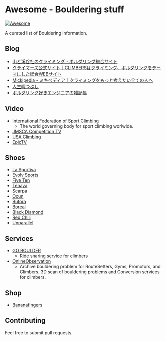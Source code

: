 # Awesome - Bouldering stuff

[![Awesome](https://cdn.rawgit.com/sindresorhus/awesome/d7305f38d29fed78fa85652e3a63e154dd8e8829/media/badge.svg)](https://github.com/mshr-h/awesome-bouldering)

A curated list of Bouldering information.

## Blog

- [山と溪谷社のクライミング・ボルダリング総合サイト](https://www.climbing-net.com/)
- [クライマーズ公式サイト｜CLIMBERSはクライミング、ボルダリングをテーマにした総合WEBサイト](https://climbers-web.jp/)
- [Mickipedia - ミキペディア｜クライミングをもっと考えたい全ての人へ](http://micki-pedia.com/)
- [人生暇つぶし](http://blog.livedoor.jp/powerofrock/)
- [ボルダリング好きエンジニアの雑記帳](http://sphendon.hatenablog.jp/)

## Video

- [International Federation of Sport Climbing](https://www.youtube.com/channel/UC2MGuhIaOP6YLpUx106kTQw)
  - The world governing body for sport climbing worlwide.
- [JMSCA Competition TV](https://www.youtube.com/channel/UCnjTK_woY8DUgXeVQLgug9A)
- [USA Climbing](https://www.youtube.com/channel/UCAthhtcB-Aa5yDg8ECTTqcA)
- [EpicTV](https://www.youtube.com/channel/UCFdWDF3q3R2AphJ1InJWMlg)

## Shoes

- [La Sportiva](https://www.sportiva.com/)
- [Evolv Sports](https://evolvsports.com/)
- [Five Ten](http://fiveten.com/)
- [Tenaya](https://tenaya.net/en/)
- [Scarpa](http://www.lostarrow.co.jp/scarpa/)
- [Ocun](http://www.ocun.com/en/index.html)
- [Butora](http://www.butora.com/)
- [Boreal](http://www.borealoutdoor.com/)
- [Black Diamond](http://www.blackdiamondequipment.com/)
- [Red Chili](https://www.redchiliclimbing.com/en/index.php)
- [Unparallel](https://www.unparallelsports.com/product-category/climbing/)

## Services

- [GO BOULDER](https://go-boulder.com/)
  - Ride sharing service for climbers
- [OnlineObservation](https://onlineobservation.com/)
  - Archive bouldering problem for RouteSetters, Gyms, Promotors, and Climbers. 3D scan of bouldering problems and Conversion services for climbers.

## Shop

- [Bananafingers](https://www.bananafingers.co.uk/)

## Contributing

Feel free to submit pull requests.

